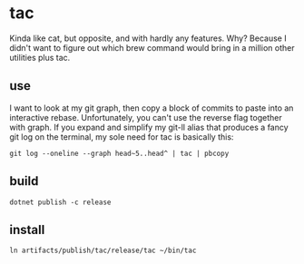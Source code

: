 # tac

Kinda like cat, but opposite, and with hardly any features.
Why?
Because I didn't want to figure out which brew command would bring in a million other utilities plus tac.

## use

I want to look at my git graph, then copy a block of commits to paste into an interactive rebase.
Unfortunately, you can't use the reverse flag together with graph.
If you expand and simplify my git-ll alias that produces a fancy git log on the terminal,
my sole need for tac is basically this:

    git log --oneline --graph head~5..head^ | tac | pbcopy

## build

    dotnet publish -c release

## install

    ln artifacts/publish/tac/release/tac ~/bin/tac
